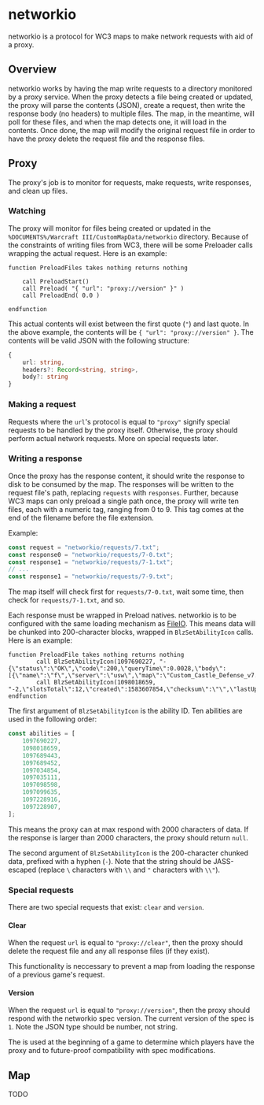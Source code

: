 # networkio
networkio is a protocol for WC3 maps to make network requests with aid of a proxy.

## Overview
networkio works by having the map write requests to a directory monitored by a
proxy service. When the proxy detects a file being created or updated, the
proxy will parse the contents (JSON), create a request, then write the response
body (no headers) to multiple files. The map, in the meantime, will poll for
these files, and when the map detects one, it will load in the contents. Once
done, the map will modify the original request file in order to have the proxy
delete the request file and the response files.

## Proxy
The proxy's job is to monitor for requests, make requests, write responses, and
clean up files.

### Watching
The proxy will monitor for files being created or updated in the
`%DOCUMENTS%/Warcraft III/CustomMapData/networkio` directory. Because of the
constraints of writing files from WC3, there will be some Preloader calls
wrapping the actual request. Here is an example:
```
function PreloadFiles takes nothing returns nothing

    call PreloadStart()
    call Preload( "{ "url": "proxy://version" }" )
    call PreloadEnd( 0.0 )

endfunction
```
This actual contents will exist between the first quote (`"`) and last quote.
In the above example, the contents will be `{ "url": "proxy://version" }`. The
contents will be valid JSON with the following structure:
```typescript
{
	url: string,
	headers?: Record<string, string>,
	body?: string
}
```
### Making a request
Requests where the `url`'s protocol is equal to `"proxy"` signify special
requests to be handled by the proxy itself. Otherwise, the proxy should perform
actual network requests. More on special requests later.

### Writing a response
Once the proxy has the response content, it should write the response to disk
to be consumed by the map. The responses will be written to the request file's
path, replacing `requests` with `responses`. Further, because WC3 maps can
only preload a single path once, the proxy will write ten files, each with a
numeric tag, ranging from 0 to 9. This tag comes at the end of the filename
before the file extension.

Example:
```typescript
const request = "networkio/requests/7.txt";
const response0 = "networkio/requests/7-0.txt";
const response1 = "networkio/requests/7-1.txt";
// ...
const response1 = "networkio/requests/7-9.txt";
```
The map itself will check first for `requests/7-0.txt`, wait some time, then
check for `requests/7-1.txt`, and so.

Each response must be wrapped in Preload natives. networkio is to be configured
with the same loading mechanism as
[FileIO](https://www.hiveworkshop.com/threads/fileio.307568/). This means data
will be chunked into 200-character blocks, wrapped in `BlzSetAbilityIcon`
calls. Here is an example:
```
function PreloadFile takes nothing returns nothing
        call BlzSetAbilityIcon(1097690227, "-{\"status\":\"OK\",\"code\":200,\"queryTime\":0.0028,\"body\":[{\"name\":\"f\",\"server\":\"usw\",\"map\":\"Custom_Castle_Defense_v7.17.0p.w3x\",\"host\":\"Daks#1452\",\"details\":null,\"slotsTaken\":")
        call BlzSetAbilityIcon(1098018659, "-2,\"slotsTotal\":12,\"created\":1583607854,\"checksum\":\"\",\"lastUpdated\":1583607888,\"id\":52389}]}")
endfunction
```
The first argument of `BlzSetAbilityIcon` is the ability ID. Ten abilities are
used in the following order:
```typescript
const abilities = [
	1097690227,
	1098018659,
	1097689443,
	1097689452,
	1097034854,
	1097035111,
	1097098598,
	1097099635,
	1097228916,
	1097228907,
];
```
This means the proxy can at max respond with 2000 characters of data. If the
response is larger than 2000 characters, the proxy should return `null`.

The second argument of `BlzSetAbilityIcon` is the 200-character chunked data,
prefixed with a hyphen (`-`). Note that the string should be JASS-escaped
(replace `\` characters with `\\` and `"` characters with `\\"`).

### Special requests
There are two special requests that exist: `clear` and `version`.

#### Clear
When the request `url` is equal to `"proxy://clear"`, then the proxy should
delete the request file and any all response files (if they exist).

This functionality is neccessary to prevent a map from loading the response of
a previous game's request.

#### Version
When the request `url` is equal to `"proxy://version"`, then the proxy should
respond with the networkio spec version. The current version of the spec is
`1`. Note the JSON type should be number, not string.

The is used at the beginning of a game to determine which players have the
proxy and to future-proof compatibility with spec modifications.

## Map
TODO
